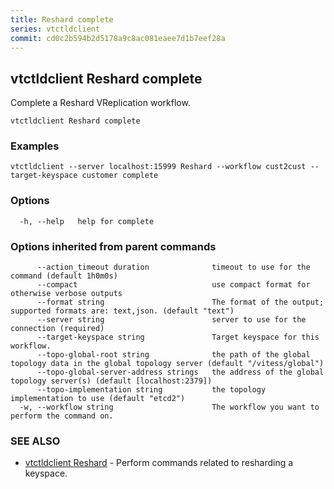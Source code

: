```yaml
---
title: Reshard complete
series: vtctldclient
commit: cd0c2b594b2d5178a9c8ac081eaee7d1b7eef28a
---
```

## vtctldclient Reshard complete

Complete a Reshard VReplication workflow.

```
vtctldclient Reshard complete
```

### Examples

```
vtctldclient --server localhost:15999 Reshard --workflow cust2cust --target-keyspace customer complete
```

### Options

```
  -h, --help   help for complete
```

### Options inherited from parent commands

```
      --action_timeout duration              timeout to use for the command (default 1h0m0s)
      --compact                              use compact format for otherwise verbose outputs
      --format string                        The format of the output; supported formats are: text,json. (default "text")
      --server string                        server to use for the connection (required)
      --target-keyspace string               Target keyspace for this workflow.
      --topo-global-root string              the path of the global topology data in the global topology server (default "/vitess/global")
      --topo-global-server-address strings   the address of the global topology server(s) (default [localhost:2379])
      --topo-implementation string           the topology implementation to use (default "etcd2")
  -w, --workflow string                      The workflow you want to perform the command on.
```

### SEE ALSO

* [vtctldclient Reshard](../)	 - Perform commands related to resharding a keyspace.

